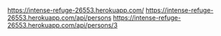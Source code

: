 https://intense-refuge-26553.herokuapp.com/
https://intense-refuge-26553.herokuapp.com/api/persons
https://intense-refuge-26553.herokuapp.com/api/persons/3
